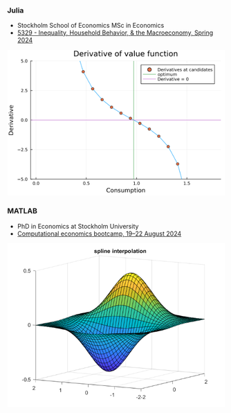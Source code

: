 
### Julia
- Stockholm School of Economics MSc in Economics
- [5329 - Inequality, Household Behavior, & the Macroeconomy, Spring 2024](https://pcw.hhs.se/courses/5329)
<p float="left">
  <img src="value_function.png"/> 
</p>



### MATLAB
- PhD in Economics at Stockholm University
- [Computational economics bootcamp, 19–22 August 2024](https://www.su.se/department-of-economics/education/courses-and-programmes/computational-economics-bootcamp-19-22-august-2024-no-credits-1.558037?eventopenforinternationalstudents=true&notforcedreason=0&q=&xpanded=)
<p float="left">
  <img src="MATLAB/interpolation_optimization/solutions_interOpt/2d.png""/> 
</p>

